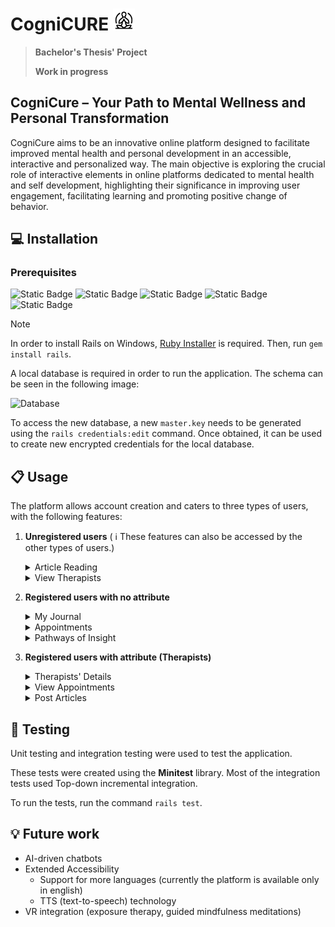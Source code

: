# CogniCURE <img src="app/assets/images/metoday.png" alt="Your Logo" width="35">


> **Bachelor's Thesis' Project**
> 
> **Work in progress**

## CogniCure – Your Path to Mental Wellness and Personal Transformation

CogniCure aims to be an innovative online platform designed to facilitate improved mental health and personal development in an accessible, interactive and personalized way. The main objective is exploring the crucial role of interactive elements in online platforms dedicated to mental health and self development, highlighting their significance in improving user engagement, facilitating learning and promoting positive change of behavior.

## :computer: Installation 
### Prerequisites

![Static Badge](https://img.shields.io/badge/Ruby-v3.1.3-%23CC342D?logo=ruby)
![Static Badge](https://img.shields.io/badge/Ruby%20on%20Rails-v7.0.4-%23D30001?logo=rubyonrails)
![Static Badge](https://img.shields.io/badge/Node.js-v16.18.0-%23339933?logo=nodedotjs&logoColor=white)
![Static Badge](https://img.shields.io/badge/Yarn-v1.22.19-%232C8EBB?logo=yarn&logoColor=white)
![Static Badge](https://img.shields.io/badge/PostgreSQL-v1.1-%234169E1?logo=postgresql&logoColor=white)

> [!NOTE]
> In order to install Rails on Windows, [Ruby Installer](https://rubyinstaller.org/) is required. Then, run `gem install rails`.

A local database is required in order to run the application. The schema can be seen in the following image:

![Database](https://github.com/Andreea2422/CogniCure/assets/100094242/d4c89aed-ce63-4c77-9b64-44c8afd97449)


To access the new database, a new `master.key` needs to be generated using the `rails credentials:edit` command. Once obtained, it can be used to create new encrypted credentials for the local database.


## :clipboard: Usage
The platform allows account creation and caters to three types of users, with the following features:
1. **Unregistered users** ( :information_source: These features can also be accessed by the other types of users.)
    <details> <summary>Article Reading</summary> 
        Users are offered a wide range of resources in the "Discover A-Z" page, resources that can be accessed without the need for an account. They can use the search bar to search for specific keywords. Keywords are suggested based on what is entered in the searchbar. A list of all keywords is displayed further down the page, each redirecting to a page with articles containing that keyword.
      
      ![CogniCure - Google Chrome 2024-03-24 21-09-45 (online-video-cutter com) (1)](https://github.com/Andreea2422/CogniCure/assets/100094242/dd374c84-762b-4128-a365-1e7d705d378b)

     The link "Self-growth" links to a page with all articles containing keywords related to personal development. "Techniques to use" works in the same way. The "Mental Health" page is intended for users who suffer in particular from the respective disorders, but also for those who want to get more information about the topics addressed. Also in the Discover section, the site also offers a more interactive part where users can take quizzes from the various fields covered on the site, some examples being "What's my personality type?", "How much do you know about anxiety?" and so on. These quizzes can be retaken any number of times.

    ![Articole](https://github.com/Andreea2422/CogniCure/assets/100094242/f6e55f56-183a-42ee-94d4-6dd6ca39d793)

    </details>

    <details> <summary>View Therapists</summary> 
        A list of therapists registered on the platform can also be consulted. This list can be filtered by certain categories, and selecting a therapist will redirect the user to their profile.

   ![image](https://github.com/Andreea2422/CogniCure/assets/100094242/2d70e287-d78f-47a0-96ec-82dba3909294)

   </details>
   
3. **Registered users with no attribute**
   <details> <summary> My Journal </summary> 
     
      By accessing the "My Journal" page, the user will be redirected to a mood-tracker. The user chooses a mood from the given categories that will be associated with the current day, after which the chart and diary will be updated. They can also input any feelings they had during the day that affected their mood in the journal.
     
     ![My Journal](https://github.com/Andreea2422/CogniCure/assets/100094242/0919e076-9aaf-4187-9fdd-7fee7f26d2c0)

      The user can view their moods from the current week or have the option to display all moods from the current month. They can also navigate through previous weeks and months. The chart was made using the **Chartkick** library.

      ![MoodTrackerAF](https://github.com/Andreea2422/CogniCure/assets/100094242/0e9ed07d-f668-4886-828d-6c2f80ce82f6)

   </details>
   
   <details> <summary> Appointments </summary> 
      By accessing the "Appointments" page, the user can view the appointments made with certain therapists. Here they can see upcoming appointments, as well as past ones. The user can also opt to make a new appointment. Once on the new page, they will be greeted with a list of therapists from which they will have to select the one they want to complete the appointment form for. The user will be asked for a patient name and to choose a time when the therapist is free to contact them. The calendar is updated according to the selected therapist. Each therapist can only have one appointment per day. Busy days will be blocked and cannot be selected from the calendar.

      ![Appointments](https://github.com/Andreea2422/CogniCure/assets/100094242/4361efbc-acf8-40ac-b69e-0b4396c3685c)

   </details>
   <details> <summary> Pathways of Insight </summary> 
       Another important interactive element is in the serious game "Pathways of Insight" that implements a choice-based gameplay. The game offers three categories from where the situations with their respective choices can start. This category is decided based on the user's chosen mood on that day, or will be randomly assigned by a number from one to three if there is no registered mood.
       
   ![Pathways of Insight](https://github.com/Andreea2422/CogniCure/assets/100094242/f83a204a-2b60-4530-9822-745dfd9495ef)

   </details>
   
4. **Registered users with attribute (Therapists)**
   <details> <summary> Therapists' Details </summary> 
     When a user registers as a therapist, they have to create a public profile for them in order to be discovered by other users on the site. They can enter a short biography, the fields in which they work, their work experience and some contact information. This information can also be updated later if necessary.
   </details>
   <details> <summary> View Appointments </summary> 
     A user can view the appointments they currently have with different patients, both past and upcoming.
   </details>
   <details> <summary> Post Articles </summary> 
     Therapists can create articles that will be saved and viewed on the platform. They can enter a title, a small description of what the article is about, attach a cover image, add the content of the article taking into account the rules displayed to format it, the reading time of the article and, if necessary, a quote deemed appropriate for the article. In addition, for a valid article, certain keywords must be selected from a given list to categorize the article in a specific field.
   </details>


## :test_tube: Testing
Unit testing and integration testing were used to test the application. 

These tests were created using the **Minitest** library. Most of the integration tests used Top-down incremental integration. 

To run the tests, run the command `rails test`.

## :bulb: Future work
- AI-driven chatbots
- Extended Accessibility
    - Support for more languages (currently the platform is available only in english)
    - TTS (text-to-speech) technology
- VR integration (exposure therapy, guided mindfulness meditations)
